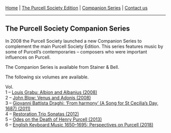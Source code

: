 [Home](/index.md)  |  [The Purcell Society Edition](/purcell-society-edition.md)  |  [Companion Series](/purcell-society-companion-series.md)  |  [Contact us](/contact-us.md)

***  

## The Purcell Society Companion Series  

In 2008 the Purcell Society launched a new Companion Series to complement the main Purcell Society Edition. This series features music by some of Purcell’s contemporaries – composers who were important influences on Purcell.  

The Companion Series is available from Stainer & Bell.  

The following six volumes are available.  

Vol.  
1 – [Louis Grabu: Albion and Albanius (2008)](https://stainer.co.uk/shop/pc1/)  
2 – [John Blow: Venus and Adonis (2008)](https://stainer.co.uk/shop/pc2/)  
3 – [Giovanni Battista Draghi: ‘From harmony’ (A Song for St Cecilia’s Day, 1687) (2011)](https://stainer.co.uk/shop/pc3/)  
4 – [Restoration Trio Sonatas (2012)](https://stainer.co.uk/shop/pc4/)  
5 – [Odes on the Death of Henry Purcell (2013)](https://stainer.co.uk/shop/pc5/)  
6 – [English Keyboard Music 1650–1695: Perspectives on Purcell (2018)](https://stainer.co.uk/shop/pc6/)  
